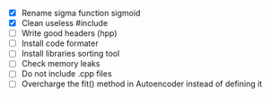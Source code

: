 - [x] Rename sigma function sigmoid
- [x] Clean useless #include
- [ ] Write good headers (hpp)
- [ ] Install code formater
- [ ] Install libraries sorting tool
- [ ] Check memory leaks
- [ ] Do not include .cpp files
- [ ] Overcharge the fit() method in Autoencoder instead of defining it
